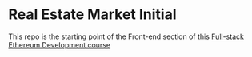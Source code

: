 # Real Estate Market Initial

This repo is the starting point of the Front-end section of this [Full-stack Ethereum Development course][course]


[course]:https://www.youtube.com/playlist?list=PLClcacTLMggPDj8g7vfxZeW6F9gB1VDhA
